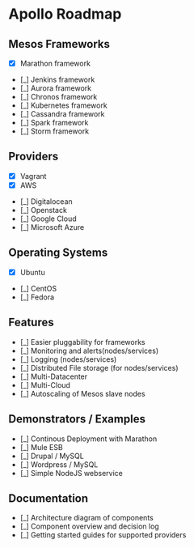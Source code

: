 Apollo Roadmap
==============

Mesos Frameworks
--------
- [x] Marathon framework
- [_] Jenkins framework
- [_] Aurora framework
- [_] Chronos framework
- [_] Kubernetes framework
- [_] Cassandra framework
- [_] Spark framework
- [_] Storm framework

Providers
---------
- [x] Vagrant
- [x] AWS
- [_] Digitalocean
- [_] Openstack
- [_] Google Cloud
- [_] Microsoft Azure

Operating Systems
-----------------
- [x] Ubuntu
- [_] CentOS
- [_] Fedora

Features
--------
- [_] Easier pluggability for frameworks
- [_] Monitoring and alerts(nodes/services)
- [_] Logging (nodes/services)
- [_] Distributed File storage (for nodes/services)
- [_] Multi-Datacenter
- [_] Multi-Cloud
- [_] Autoscaling of Mesos slave nodes

Demonstrators / Examples
------------------------
- [_] Continous Deployment with Marathon
- [_] Mule ESB
- [_] Drupal / MySQL
- [_] Wordpress / MySQL
- [_] Simple NodeJS webservice

Documentation
-------------
- [_] Architecture diagram of components
- [_] Component overview and decision log
- [_] Getting started guides for supported providers
